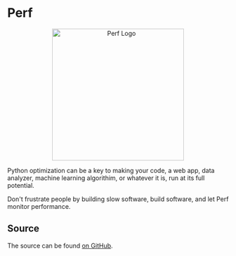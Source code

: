 # Perf

<div align="center">
    <img src="/assets/images/Perf_logo.png" width=300 height=300 alt="Perf Logo" />
</div>

Python optimization can be a key to making your code, a web app, data analyzer, machine learning algorithim, or whatever it is, run at its full potential.

Don't frustrate people by building slow software, build software, and let Perf monitor performance.

## Source

The source can be found [on GitHub](https://github.com/RDIL/Perf).
